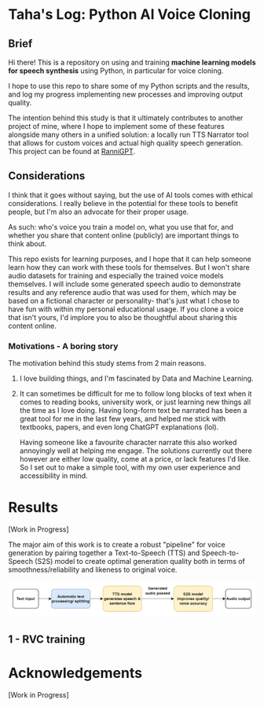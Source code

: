 # Taha's Log: Python AI Voice Cloning

## Brief

Hi there! This is a repository on using and training **machine learning models for speech synthesis** using Python, in particular for voice cloning.

I hope to use this repo to share some of my Python scripts and the results, and log my progress implementing new processes and improving output quality.

The intention behind this study is that it ultimately contributes to another project of mine, where I hope to implement some of these features alongside many others in a unified solution: a locally run TTS Narrator tool that allows for custom voices and actual high quality speech generation. This project can be found at [RanniGPT](https://github.com/TahaDidIt/RanniGPT).

## Considerations

I think that it goes without saying, but the use of AI tools comes with ethical considerations. I really believe in the potential for these tools to benefit people, but I'm also an advocate for their proper usage.

As such: who's voice you train a model on, what you use that for, and whether you share that content online (publicly) are important things to think about.

This repo exists for learning purposes, and I hope that it can help someone learn how they can work with these tools for themselves. But I won't share audio datasets for training and especially the trained voice models themselves. I will include some generated speech audio to demonstrate results and any reference audio that was used for them, which may be based on a fictional character or personality- that's just what I chose to have fun with within my personal educational usage. If you clone a voice that isn't yours, I'd implore you to also be thoughtful about sharing this content online.



### Motivations - A boring story
The motivation behind this study stems from 2 main reasons.
1. I love building things, and I'm fascinated by Data and Machine Learning.
2. It can sometimes be difficult for me to follow long blocks of text when it comes to reading books, university work, or just learning new things all the time as I love doing. Having long-form text be narrated has been a great tool for me in the last few years, and helped me stick with textbooks, papers, and even long ChatGPT explanations (lol).

    Having someone like a favourite character narrate this also worked annoyingly well at helping me engage. The solutions currently out there however are either low quality, come at a price, or lack features I'd like. So I set out to make a simple tool, with my own user experience and accessibility in mind.



# Results

[Work in Progress]

The major aim of this work is to create a robust "pipeline" for voice generation by pairing together a Text-to-Speech (TTS) and Speech-to-Speech (S2S) model to create optimal generation quality both in terms of smoothness/reliability and likeness to original voice.

![RanniGPT concept pipeline](docs/RanniGPT_TTS_pipeline.png)

## 1 - RVC training




# Acknowledgements

[Work in Progress]


